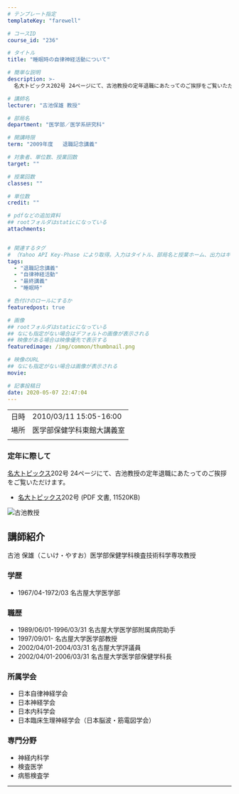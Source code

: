 ```yaml
---
# テンプレート指定
templateKey: "farewell"

# コースID
course_id: "236"

# タイトル
title: "睡眠時の自律神経活動について"

# 簡単な説明
description: >-
  名大トピックス202号 24ページにて、古池教授の定年退職にあたってのご挨拶をご覧いただけます。   * ....

# 講師名
lecturer: "古池保雄 教授"

# 部局名
department: "医学部／医学系研究科"

# 開講時限
term: "2009年度	退職記念講義"

# 対象者、単位数、授業回数
target: ""

# 授業回数
classes: ""

# 単位数
credit: ""

# pdfなどの追加資料
## rootフォルダはstaticになっている
attachments:


# 関連するタグ
# （Yahoo API Key-Phase により取得。入力はタイトル、部局名と授業ホーム、出力はキーフレーズ（tags））
tags:
  - "退職記念講義"
  - "自律神経活動"
  - "最終講義"
  - "睡眠時"

# 色付けのロールにするか
featuredpost: true

# 画像
## rootフォルダはstaticになっている
## なにも指定がない場合はデフォルトの画像が表示される
## 映像がある場合は映像優先で表示する
featuredimage: /img/common/thumbnail.png

# 映像のURL
## なにも指定がない場合は画像が表示される
movie: 

# 記事投稿日
date: 2020-05-07 22:47:04
---
```


|   |   |
|---|---|
| 日時 | 2010/03/11  15:05-16:00 |
| 場所 | 医学部保健学科東館大講義室 |
|   |   |


### 定年に際して

<a href="http://www.nagoya-u.ac.jp/extra/topics/pdf/no202.pdf#page=24" target="_blank">[名大トピックス](http://www.nagoya-u.ac.jp/about-nu/public-relations/publication/topics-archive.html)202号 24ページ</a>にて、古池教授の定年退職にあたってのご挨拶をご覧いただけます。

* <a href="http://www.nagoya-u.ac.jp/topics/pdf/no202.pdf" target="_blank">[名大トピックス](http://www.nagoya-u.ac.jp/about-nu/public-relations/publication/topics-archive.html)202号</a> (PDF 文書, 11520KB)


![古池教授](https://ocw.nagoya-u.jp/files/236/s_koike.png) 

## 講師紹介

古池 保雄（こいけ・やすお）医学部保健学科検査技術科学専攻教授

### 学歴

* 1967/04-1972/03 名古屋大学医学部

### 職歴

* 1989/06/01-1996/03/31 名古屋大学医学部附属病院助手
* 1997/09/01- 名古屋大学医学部教授
* 2002/04/01-2004/03/31 名古屋大学評議員
* 2002/04/01-2006/03/31 名古屋大学医学部保健学科長

### 所属学会

* 日本自律神経学会
* 日本神経学会
* 日本内科学会
* 日本臨床生理神経学会（日本脳波・筋電図学会）

### 専門分野

* 神経内科学
* 検査医学
* 病態検査学



-----